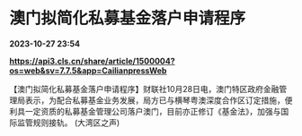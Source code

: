# 澳门拟简化私募基金落户申请程序

**2023-10-27 23:54**

**https://api3.cls.cn/share/article/1500004?os=web&sv=7.7.5&app=CailianpressWeb**

【澳门拟简化私募基金落户申请程序】财联社10月28日电，澳门特区政府金融管理局表示，为配合私募基金业务发展，局方已与横琴粤澳深度合作区订定措施，便利具一定资质的私募基金管理公司落户澳门，目前亦正修订《基金法》，加强与国际监管规则接轨。 (大湾区之声)